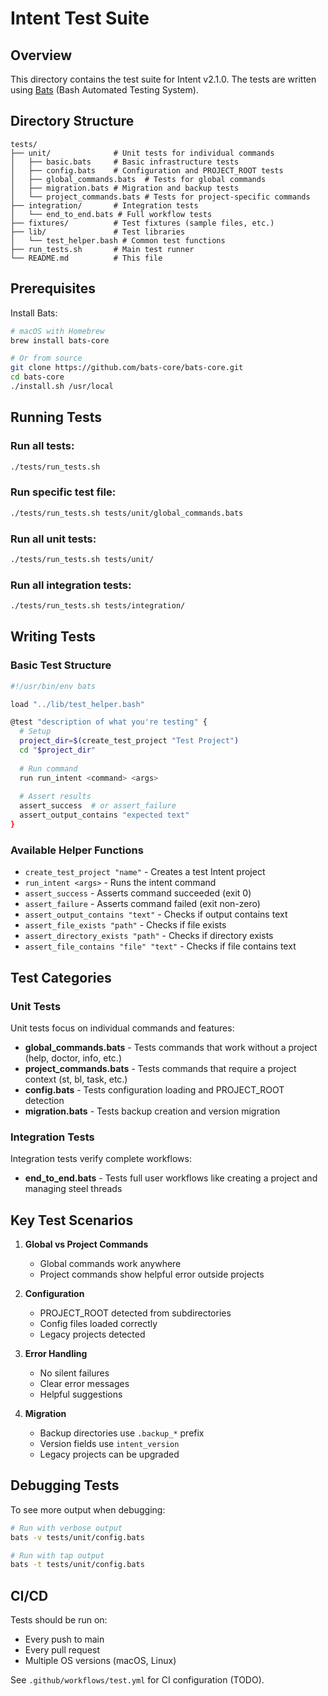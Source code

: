 # Intent Test Suite

## Overview

This directory contains the test suite for Intent v2.1.0. The tests are written using [Bats](https://github.com/bats-core/bats-core) (Bash Automated Testing System).

## Directory Structure

```
tests/
├── unit/              # Unit tests for individual commands
│   ├── basic.bats     # Basic infrastructure tests
│   ├── config.bats    # Configuration and PROJECT_ROOT tests
│   ├── global_commands.bats  # Tests for global commands
│   ├── migration.bats # Migration and backup tests
│   └── project_commands.bats # Tests for project-specific commands
├── integration/       # Integration tests
│   └── end_to_end.bats # Full workflow tests
├── fixtures/          # Test fixtures (sample files, etc.)
├── lib/               # Test libraries
│   └── test_helper.bash # Common test functions
├── run_tests.sh       # Main test runner
└── README.md          # This file
```

## Prerequisites

Install Bats:

```bash
# macOS with Homebrew
brew install bats-core

# Or from source
git clone https://github.com/bats-core/bats-core.git
cd bats-core
./install.sh /usr/local
```

## Running Tests

### Run all tests:
```bash
./tests/run_tests.sh
```

### Run specific test file:
```bash
./tests/run_tests.sh tests/unit/global_commands.bats
```

### Run all unit tests:
```bash
./tests/run_tests.sh tests/unit/
```

### Run all integration tests:
```bash
./tests/run_tests.sh tests/integration/
```

## Writing Tests

### Basic Test Structure

```bash
#!/usr/bin/env bats

load "../lib/test_helper.bash"

@test "description of what you're testing" {
  # Setup
  project_dir=$(create_test_project "Test Project")
  cd "$project_dir"
  
  # Run command
  run run_intent <command> <args>
  
  # Assert results
  assert_success  # or assert_failure
  assert_output_contains "expected text"
}
```

### Available Helper Functions

- `create_test_project "name"` - Creates a test Intent project
- `run_intent <args>` - Runs the intent command
- `assert_success` - Asserts command succeeded (exit 0)
- `assert_failure` - Asserts command failed (exit non-zero)
- `assert_output_contains "text"` - Checks if output contains text
- `assert_file_exists "path"` - Checks if file exists
- `assert_directory_exists "path"` - Checks if directory exists
- `assert_file_contains "file" "text"` - Checks if file contains text

## Test Categories

### Unit Tests

Unit tests focus on individual commands and features:

- **global_commands.bats** - Tests commands that work without a project (help, doctor, info, etc.)
- **project_commands.bats** - Tests commands that require a project context (st, bl, task, etc.)
- **config.bats** - Tests configuration loading and PROJECT_ROOT detection
- **migration.bats** - Tests backup creation and version migration

### Integration Tests

Integration tests verify complete workflows:

- **end_to_end.bats** - Tests full user workflows like creating a project and managing steel threads

## Key Test Scenarios

1. **Global vs Project Commands**
   - Global commands work anywhere
   - Project commands show helpful error outside projects

2. **Configuration**
   - PROJECT_ROOT detected from subdirectories
   - Config files loaded correctly
   - Legacy projects detected

3. **Error Handling**
   - No silent failures
   - Clear error messages
   - Helpful suggestions

4. **Migration**
   - Backup directories use `.backup_*` prefix
   - Version fields use `intent_version`
   - Legacy projects can be upgraded

## Debugging Tests

To see more output when debugging:
```bash
# Run with verbose output
bats -v tests/unit/config.bats

# Run with tap output
bats -t tests/unit/config.bats
```

## CI/CD

Tests should be run on:
- Every push to main
- Every pull request
- Multiple OS versions (macOS, Linux)

See `.github/workflows/test.yml` for CI configuration (TODO).